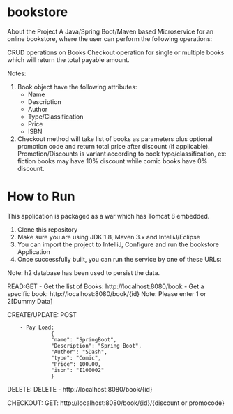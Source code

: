 # bookstore

About the Project
A Java/Spring Boot/Maven based Microservice for an online bookstore, where the user can perform the following operations:

CRUD operations on Books
Checkout operation for single or multiple books which will return the total payable amount.
 

Notes:
1. Book object have the following attributes:
    - Name
    - Description
    - Author
    - Type/Classification
    - Price
    - ISBN
2. Checkout method will take list of books as parameters plus optional promotion code and return total price after discount (if applicable).
Promotion/Discounts is variant according to book type/classification, ex: fiction books may have 10% discount while comic books have 0% discount.

# How to Run
This application is packaged as a war which has Tomcat 8 embedded.

1. Clone this repository
2. Make sure you are using JDK 1.8, Maven 3.x and IntelliJ/Eclipse
3. You can import the project to IntelliJ, Configure and run the bookstore Application
4. Once successfully built, you can run the service by one of these URLs:

Note: h2 database has been used to persist the data.

  READ:GET
       - Get the list of Books: http://localhost:8080/book
       - Get a specific book: http://localhost:8080/book/{id}  Note: Please enter 1 or 2[Dummy Data]
  
  
  CREATE/UPDATE: POST
  
        - Pay Load: 
                  {
                  "name": "SpringBoot",
                  "Description": "Spring Boot",
                  "Author": "SDash",
                  "type": "Comic",
                  "Price": 100.00,
                  "isbn": "I100002"
                  }
   
   DELETE: DELETE
        - http://localhost:8080/book/{id}
        
        
   CHECKOUT: GET:  http://localhost:8080/book/{id}/{discount or promocode}
   
   
